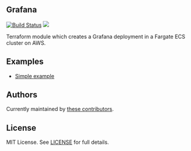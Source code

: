 ## Grafana

[![Build Status](https://travis-ci.com/telia-oss/terraform-aws-grafana.svg?branch=master)](https://travis-ci.com/telia-oss/terraform-aws-grafana)
![](https://img.shields.io/maintenance/yes/2018.svg) 

Terraform module which creates a Grafana deployment in a Fargate ECS cluster on AWS.

## Examples

* [Simple example](/examples/default/example.tf)

## Authors

Currently maintained by [these contributors](https://github.com/telia-oss/terraform-aws-grafana/graphs/contributors).

## License

MIT License. See [LICENSE](LICENSE) for full details.